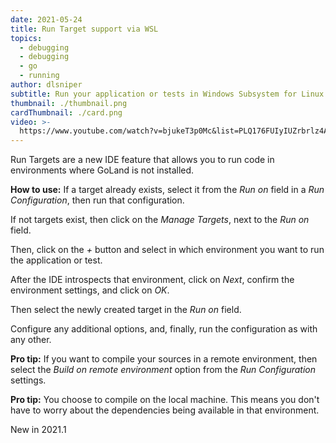 ```yaml
---
date: 2021-05-24
title: Run Target support via WSL
topics:
  - debugging
  - debugging
  - go
  - running
author: dlsniper
subtitle: Run your application or tests in Windows Subsystem for Linux (WSL) with ease
thumbnail: ./thumbnail.png
cardThumbnail: ./card.png
video: >-
  https://www.youtube.com/watch?v=bjukeT3p0Mc&list=PLQ176FUIyIUZrbrlz4AY1V8VzBJKZyVlW&index=108
---
```

Run Targets are a new IDE feature that allows you to run code
in environments where GoLand is not installed.

**How to use:**
If a target already exists, select it from the *Run on* field
in a *Run Configuration*, then run that configuration.

If not targets exist, then click on the *Manage Targets*, next
to the *Run on* field.

Then, click on the _+_ button and select in which environment
you want to run the application or test.

After the IDE introspects that environment, click on *Next*,
confirm the environment settings, and click on *OK*.

Then select the newly created target in the *Run on* field.

Configure any additional options, and, finally, run the
configuration as with any other. 

**Pro tip:** If you want to compile your sources in a remote
environment, then select the *Build on remote environment* option
from the *Run Configuration* settings.

**Pro tip:** You choose to compile on the local machine. This
means you don't have to worry about the dependencies being
available in that environment.

<span class="tag is-rounded">New in 2021.1</span>
